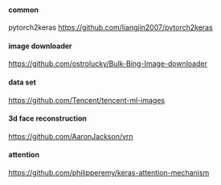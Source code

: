 #### common
pytorch2keras https://github.com/liangjin2007/pytorch2keras

#### image downloader
https://github.com/ostrolucky/Bulk-Bing-Image-downloader

#### data set
https://github.com/Tencent/tencent-ml-images


#### 3d face reconstruction 
https://github.com/AaronJackson/vrn

#### attention 
https://github.com/philipperemy/keras-attention-mechanism
